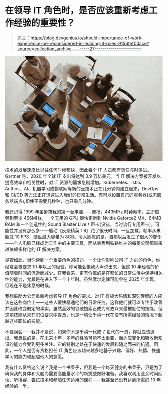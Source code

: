 # 在领导 IT 角色时，是否应该重新考虑工作经验的重要性？

> 原文：<https://blog.devgenius.io/should-importance-of-work-experience-be-reconsidered-in-leading-it-roles-9156fef0dace?source=collection_archive---------27----------------------->

![](img/5d48c0a90493307fdd38f8fb802da0c7.png)

技术的发展速度比以往任何时候都快，因此每个 IT 人员都有责任与时俱进。Gartner 称，2020 年全球 IT 支出将达到 3.9 万亿美元。当 IT 解决方案被开发以提高效率和相关性时，对 IT 资源的需求急剧增加。Kubernetes、Istio、Anthos、AI、机器学习或物联网等新的云技术正在几分钟内建立起来，DevOps 和 CI/CD 等方法正在迅速进入我们的日常生活。您可以设置自己的服务器(或无服务器端点),即使不需要几秒钟，也只需几分钟。

我还记得 1999 年圣诞夜我的第一台电脑——赛扬，443MHz 时钟频率，立即超频到至少 466MHz，一个无用的 GPU 很快更新到 Nvidia Geforce2 MX，64MB RAM 和一个创造性的 Sound Blaster Live！声卡(没错，当时流行专用声卡)。可能性并没有那么多——启动《反恐精英 1.6》花了很长时间，一旦加载，帧率从未超过 10 FPS，硬盘最大容量为 8GB。令人欣慰的是，自那以后发生了很大的变化——个人电脑已经成为工作中的主要工具，而从零售到铁路维护的每家公司都越来越依赖多样化的 IT 解决方案。

尽管如此，当你读到一个重要角色的描述，一个让你影响公司 IT 方向的角色，你经常会被要求 10 年以上的经验。你可能会恨我大声说出来，但这 10 年经验的价值随着时间的流逝而减少。在我看来，更有价值的是在繁忙的日常生活中保持相关性的能力，尤其是在进入下一个十年时。虽然摩尔定律可能会在 2025 年实现，但现在不是休息的时候。

我想鼓励大公司重新考虑领导 IT 角色的要求。对 IT 有极大热情和深刻理解的人应该在这些岗位上——这些人很快精通他们的日常任务，这样他们就可以专注于改善并因此改变既定的事实。虽然高效的谷歌搜索正成为有史以来最被低估的技能，但这项技能从未在职位要求中提及，也是一项让千禧一代在没有所需经验的情况下超越这些职位的技能。

不要误会——我并不是说，如果你不是千禧一代或 Z 世代的一员，你就应该退出。我想说的是，在未来十年，多年的经验可能不太重要，而适应变化和吸收新知识的能力会受到更多关注。它的特别之处在于快速的发展和随之而来的机遇。因此，一个人是否有资格担任 IT 角色应该越来越多地基于兴趣、偏好、热情、快速学习的能力和超越他人的意愿。

我有什么资格这么说？我是一个书呆子，但我是一个每天健身的书呆子，只是为了确保我的身体和大脑为需要高能量水平的新挑战做好准备。我喜欢利用业余时间阅读、听播客、尝试技术和参加任何适用的课程——我甚至还没有达到所需的 10 年经验的一半。